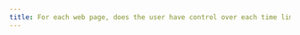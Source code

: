```yaml
---
title: For each web page, does the user have control over each time limit modifying the content (excluding particular cases)?
---
```

